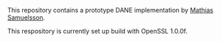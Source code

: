 This repository contains a prototype DANE implementation by
[Mathias Samuelsson](https://github.com/mathiassamuelson).

This respository is currently set up build with OpenSSL 1.0.0f.
